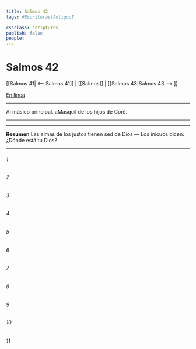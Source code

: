 ```yaml
---
title: Salmos 42
tags: #Escrituras\AntiguoT

cssclass: scriptures
publish: false
people:
---
```


# Salmos 42
[[Salmos 41| <-- Salmos 41]] | [[Salmos]] | [[Salmos 43|Salmos 43 --> ]]

[En línea](https://churchofjesuschrist.org/study/scriptures/ot/ps/42?lang=spa)

---
Al músico principal. aMasquil de los hijos de Coré.

---

---
__Resumen__
Las almas de los justos tienen sed de Dios — Los inicuos dicen: ¿Dónde está tu Dios?

---
###### 1 


###### 2 


###### 3 


###### 4 


###### 5 


###### 6 


###### 7 


###### 8 


###### 9 


###### 10 


###### 11 


